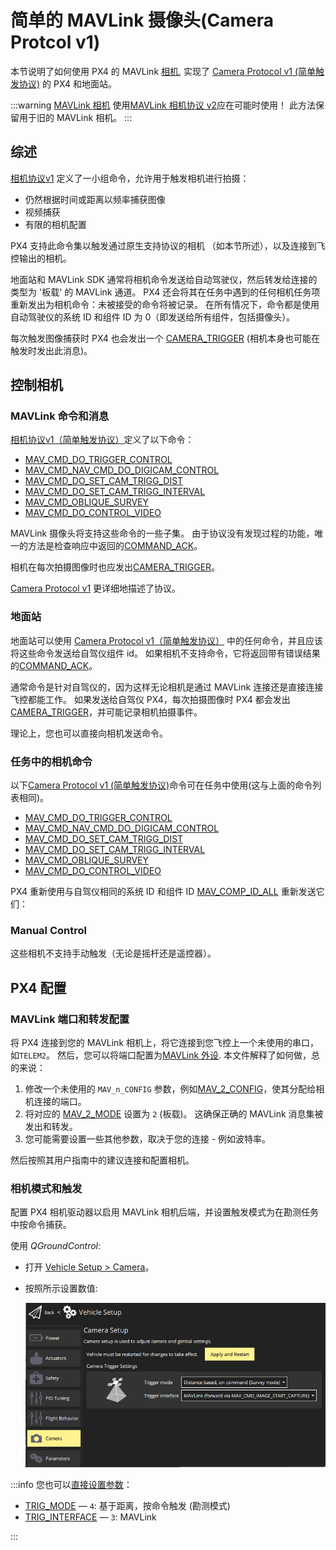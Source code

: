 # 简单的 MAVLink 摄像头(Camera Protcol v1)

本节说明了如何使用 PX4 的 MAVLink [相机](../camera/index.md), 实现了 [Camera Protocol v1 (简单触发协议)](https://mavlink.io/en/services/camera_v1.html) 的 PX4 和地面站。

:::warning
[MAVLink 相机](../camera/mavlink_v2_camera.md) 使用[MAVLink 相机协议 v2](https://mavlink.io/en/services/camera.html)应在可能时使用！
此方法保留用于旧的 MAVLink 相机。
:::

## 综述

[相机协议v1](https://mavlink.io/zh/services/camera_v1.html) 定义了一小组命令，允许用于触发相机进行拍摄：

- 仍然根据时间或距离以频率捕获图像
- 视频捕获
- 有限的相机配置

PX4 支持此命令集以触发通过原生支持协议的相机 （如本节所述），以及连接到飞控输出的相机。

地面站和 MAVLink SDK 通常将相机命令发送给自动驾驶仪，然后转发给连接的类型为 '板载' 的 MAVLink 通道。
PX4 还会将其在任务中遇到的任何相机任务项重新发出为相机命令：未被接受的命令将被记录。
在所有情况下，命令都是使用自动驾驶仪的系统 ID 和组件 ID 为 0（即发送给所有组件，包括摄像头）。

每次触发图像捕获时 PX4 也会发出一个 [CAMERA_TRIGGER](https://mavlink.io/en/messages/common.html#CAMERA_TRIGGER) (相机本身也可能在触发时发出此消息)。

## 控制相机

### MAVLink 命令和消息

[相机协议v1（简单触发协议）](https://mavlink.io/en/services/camera_v1.html)定义了以下命令：

- [MAV_CMD_DO_TRIGGER_CONTROL](https://mavlink.io/en/messages/common.html#MAV_CMD_DO_TRIGGER_CONTROL)
- [MAV_CMD_NAV_CMD_DO_DIGICAM_CONTROL](https://mavlink.io/en/messages/common.html#MAV_CMD_NAV_CMD_DO_DIGICAM_CONTROL)
- [MAV_CMD_DO_SET_CAM_TRIGG_DIST](https://mavlink.io/en/messages/common.html#MAV_CMD_DO_SET_CAM_TRIGG_DIST)
- [MAV_CMD_DO_SET_CAM_TRIGG_INTERVAL](https://mavlink.io/en/messages/common.html#MAV_CMD_DO_SET_CAM_TRIGG_INTERVAL)
- [MAV_CMD_OBLIQUE_SURVEY](https://mavlink.io/en/messages/common.html#MAV_CMD_OBLIQUE_SURVEY)
- [MAV_CMD_DO_CONTROL_VIDEO](https://mavlink.io/en/messages/common.html#MAV_CMD_DO_CONTROL_VIDEO)

MAVLink 摄像头将支持这些命令的一些子集。
由于协议没有发现过程的功能，唯一的方法是检查响应中返回的[COMMAND_ACK](https://mavlink.io/en/messages/common.html#COMMAND_ACK)。

相机在每次拍摄图像时也应发出[CAMERA_TRIGGER](https://mavlink.io/en/messages/common.html#CAMERA_TRIGGER)。

[Camera Protocol v1](https://mavlink.io/zh/services/camera_v1.html) 更详细地描述了协议。

### 地面站

地面站可以使用 [Camera Protocol v1（简单触发协议）](https://mavlink.io/en/services/camera_v1.html) 中的任何命令，并且应该将这些命令发送给自驾仪组件 id。
如果相机不支持命令，它将返回带有错误结果的[COMMAND_ACK](https://mavlink.io/en/messages/common.html#COMMAND_ACK)。

通常命令是针对自驾仪的，因为这样无论相机是通过 MAVLink 连接还是直接连接飞控都能工作。
如果发送给自驾仪 PX4，每次拍摄图像时 PX4 都会发出[CAMERA_TRIGGER](https://mavlink.io/en/messages/common.html#CAMERA_TRIGGER)，并可能记录相机拍摄事件。

<!-- "May" because the camera feedback module is "supposed"  to log just camera capture from a capture pin connected to camera hotshoe, but currently logs all camera trigger events from the camera trigger driver https://github.com/PX4/PX4-Autopilot/pull/23103 -->

理论上，您也可以直接向相机发送命令。

### 任务中的相机命令

以下[Camera Protocol v1 (简单触发协议)](https://mavlink.io/en/services/camera_v1.html)命令可在任务中使用(这与上面的命令列表相同)。

- [MAV_CMD_DO_TRIGGER_CONTROL](https://mavlink.io/en/messages/common.html#MAV_CMD_DO_TRIGGER_CONTROL)
- [MAV_CMD_NAV_CMD_DO_DIGICAM_CONTROL](https://mavlink.io/en/messages/common.html#MAV_CMD_NAV_CMD_DO_DIGICAM_CONTROL)
- [MAV_CMD_DO_SET_CAM_TRIGG_DIST](https://mavlink.io/en/messages/common.html#MAV_CMD_DO_SET_CAM_TRIGG_DIST)
- [MAV_CMD_DO_SET_CAM_TRIGG_INTERVAL](https://mavlink.io/en/messages/common.html#MAV_CMD_DO_SET_CAM_TRIGG_INTERVAL)
- [MAV_CMD_OBLIQUE_SURVEY](https://mavlink.io/en/messages/common.html#MAV_CMD_OBLIQUE_SURVEY)
- [MAV_CMD_DO_CONTROL_VIDEO](https://mavlink.io/en/messages/common.html#MAV_CMD_DO_CONTROL_VIDEO)

PX4 重新使用与自驾仪相同的系统 ID 和组件 ID [MAV_COMP_ID_ALL](https://mavlink.io/en/messages/common.html#MAV_COMP_ID_ALL) 重新发送它们：

<!-- See camera_architecture.md topic for detail on how this is implemented -->

### Manual Control

这些相机不支持手动触发（无论是摇杆还是遥控器）。

## PX4 配置

<!-- set up the mode and triggering -->

### MAVLink 端口和转发配置

将 PX4 连接到您的 MAVLink 相机上，将它连接到您飞控上一个未使用的串口，如`TELEM2`。
然后，您可以将端口配置为[MAVLink 外设](../peripherals/mavlink_peripherals.md).
本文件解释了如何做，总的来说：

1. 修改一个未使用的 `MAV_n_CONFIG` 参数，例如[MAV_2_CONFIG](../advanced_config/parameter_reference.md#MAV_2_CONFIG)，使其分配给相机连接的端口。
2. 将对应的 [MAV_2_MODE](../advanced_config/parameter_reference.md#MAV_2_MODE) 设置为 `2` (板载)。
  这确保正确的 MAVLink 消息集被发出和转发。
3. 您可能需要设置一些其他参数，取决于您的连接 - 例如波特率。

然后按照其用户指南中的建议连接和配置相机。

<!-- Removed this because I am pretty sure forwarding happens automatically for this set. Keeping it simple.
1. Set [MAV_2_FORWARD](../advanced_config/parameter_reference.md#MAV_2_FORWARD) if you want to enable forwarding of MAVLink messages to other ports, such as the one that is connected to the ground station.
-->

### 相机模式和触发

配置 PX4 相机驱动器以启用 MAVLink 相机后端，并设置触发模式为在勘测任务中按命令捕获。

使用 _QGroundControl_:

- 打开 [Vehicle Setup > Camera](https://docs.qgroundcontrol.com/master/zh/qgc-user-guide/setup_view/camera.html#px4-camera-setup)。
- 按照所示设置数值:

  ![相机设置界面 - 触发模式和 MAVLink 接口](../../assets/camera/mavlink_camera_settings.png)

:::info
您也可以[直接设置参数](../advanced_config/parameters.md)：

- [TRIG_MODE](../advanced_config/parameter_reference.md#TRIG_MODE) — `4`: 基于距离，按命令触发 (勘测模式)
- [TRIG_INTERFACE](../advanced_config/parameter_reference.md#TRIG_INTERFACE) — `3`: MAVLink

:::
